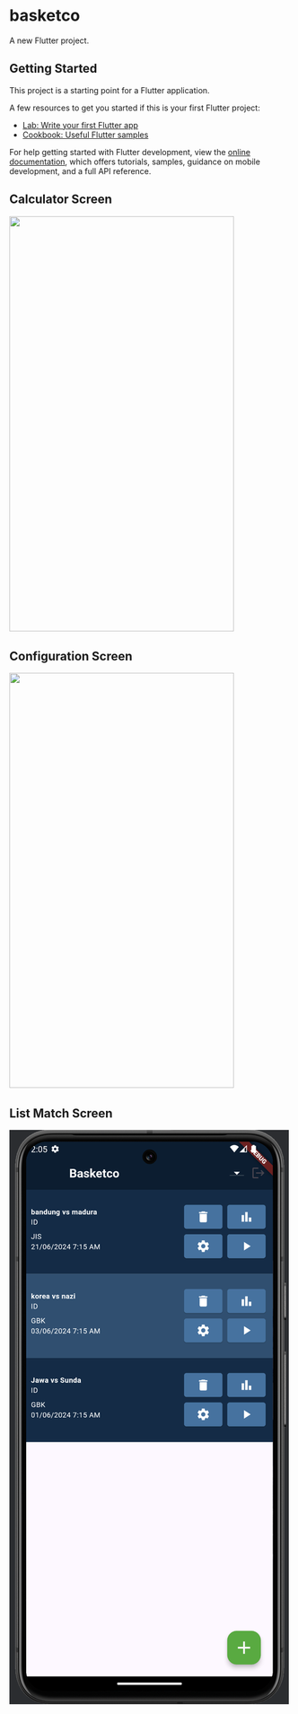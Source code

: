 # basketco

A new Flutter project.

## Getting Started

This project is a starting point for a Flutter application.

A few resources to get you started if this is your first Flutter project:

- [Lab: Write your first Flutter app](https://docs.flutter.dev/get-started/codelab)
- [Cookbook: Useful Flutter samples](https://docs.flutter.dev/cookbook)

For help getting started with Flutter development, view the
[online documentation](https://docs.flutter.dev/), which offers tutorials,
samples, guidance on mobile development, and a full API reference.

## Calculator Screen
<img src="https://github.com/Arraidh/basketco/assets/90848018/3cf8c268-cc3e-4029-9b33-1610291637a9" width="400" height="740"/>

## Configuration Screen
<img src="https://github.com/Arraidh/basketco/assets/72921762/9412ac7b-b206-42d3-bf25-02c1ec2b9763" width="400" height="740"/>

## List Match Screen
<img src="https://github.com/hadisptr/gambar/blob/main/Screenshot%202024-06-04%20at%2014.05.24.png"/>

